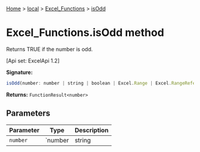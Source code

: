 [Home](./index) &gt; [local](local.md) &gt; [Excel\_Functions](local.excel_functions.md) &gt; [isOdd](local.excel_functions.isodd.md)

# Excel\_Functions.isOdd method

Returns TRUE if the number is odd. 

 \[Api set: ExcelApi 1.2\]

**Signature:**
```javascript
isOdd(number: number | string | boolean | Excel.Range | Excel.RangeReference | Excel.FunctionResult<any>): FunctionResult<number>;
```
**Returns:** `FunctionResult<number>`

## Parameters

|  Parameter | Type | Description |
|  --- | --- | --- |
|  `number` | `number | string | boolean | Excel.Range | Excel.RangeReference | Excel.FunctionResult<any>` |  |

